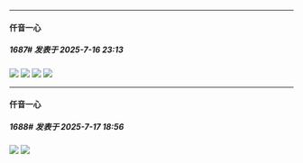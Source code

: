 ﻿
*****

####  仟音一心  
##### 1687#       发表于 2025-7-16 23:13

<img src="https://p.sda1.dev/25/26c2a482fe01bd3e9db003960727fa3e/image.jpg" referrerpolicy="no-referrer">
<img src="https://p.sda1.dev/25/2c4d8df3497976ee9bf56e062a0d3bea/image.jpg" referrerpolicy="no-referrer">
<img src="https://p.sda1.dev/25/a461986ef5f5259f012143014c79b27b/image.jpg" referrerpolicy="no-referrer">
<img src="https://p.sda1.dev/25/c9eb5dcc54b071c49e4a7d95083ce33e/image.jpg" referrerpolicy="no-referrer">


*****

####  仟音一心  
##### 1688#       发表于 2025-7-17 18:56

<img src="https://p.sda1.dev/25/9ccf6dd70e5509af50389d06711f1840/image.jpg" referrerpolicy="no-referrer">
<img src="https://p.sda1.dev/25/765f66071e80278681e93e9f08b4a54d/image.jpg" referrerpolicy="no-referrer">

